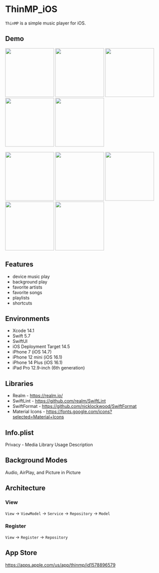 # ThinMP_iOS

`ThinMP` is a simple music player for iOS.

## Demo
<img src="https://user-images.githubusercontent.com/42083313/126888367-781632f8-a58f-42e9-bf5b-10ceccd6cf04.PNG" width="156"> <img src="https://user-images.githubusercontent.com/42083313/126888383-f47eb821-39bd-408c-b23c-de1c56223a46.PNG" width="156"> <img src="https://user-images.githubusercontent.com/42083313/126892681-be4927e9-52a2-4856-a3eb-ceaa07b46ca2.PNG" width="156"> <img src="https://user-images.githubusercontent.com/42083313/126888408-4e32f91d-b915-4964-b6ff-a443037b3cca.PNG" width="156"> <img src="https://user-images.githubusercontent.com/42083313/126888415-f2d5ad74-a225-466f-b2cc-894ec8024788.PNG" width="156">

<img src="https://user-images.githubusercontent.com/42083313/126888442-b3528dfc-88ff-41ee-91db-82d997f3e05a.PNG" width="156"> <img src="https://user-images.githubusercontent.com/42083313/126888478-d4eef432-9374-4d54-994a-3605dec619e6.PNG" width="156"> <img src="https://user-images.githubusercontent.com/42083313/126892713-0526eb77-2f75-4fe0-8648-da017cbf3cbf.PNG" width="156"> <img src="https://user-images.githubusercontent.com/42083313/126888502-7fba3f00-6b00-4a87-bae9-d0ff933cfebc.PNG" width="156"> <img src="https://user-images.githubusercontent.com/42083313/126888506-73c7e9cb-cde1-4b69-8d7b-303375977ccf.PNG" width="156">

## Features

* device music play
* background play
* favorite artists
* favorite songs
* playlists
* shortcuts

## Environments

* Xcode 14.1
* Swift 5.7
* SwiftUI
* iOS Deployment Target 14.5
* iPhone 7 (iOS 14.7)
* iPhone 12 mini (iOS 16.1)
* iPhone 14 Plus (iOS 16.1)
* iPad Pro 12.9-inch (6th generation)

## Libraries

* Realm - https://realm.io/
* SwiftLint - https://github.com/realm/SwiftLint
* SwiftFormat - https://github.com/nicklockwood/SwiftFormat
* Material Icons - https://fonts.google.com/icons?selected=Material+Icons

## Info.plist

Privacy - Media Library Usage Description

## Background Modes

Audio, AirPlay, and Picture in Picture

## Architecture

### View

`View` → `ViewModel` → `Service` → `Repository` → `Model`

### Register

`View` → `Register` → `Repository`

## App Store

https://apps.apple.com/us/app/thinmp/id1578896579
